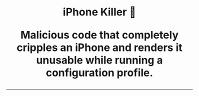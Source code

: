 <h1 align="center">iPhone Killer 
   
Malicious code that completely cripples an iPhone and renders it unusable while running a configuration profile. 
</p><hr>
